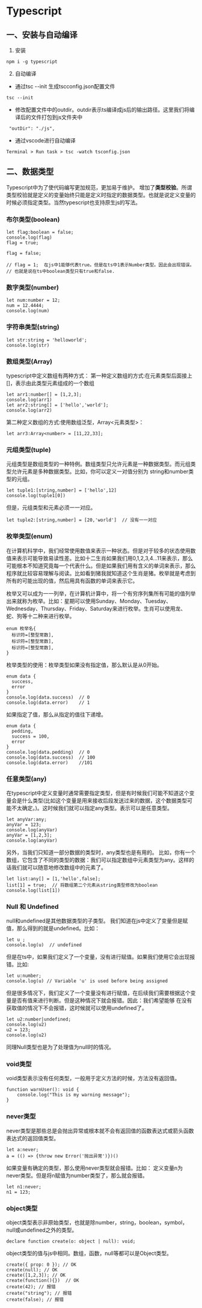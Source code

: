 # Typescript
## 一、安装与自动编译
1. 安装
```
npm i -g typescript
```
2. 自动编译
- 通过tsc --init 生成tscconfig.json配置文件
```
tsc --init
```
- 修改配置文件中的outdir。outdir表示ts编译成js后的输出路径。这里我们将编译后的文件打包到js文件夹中
```
 "outDir": "./js",
```
- 通过vscode进行自动编译
```
Terminal > Run task > tsc -watch tsconfig.json
```

## 二、数据类型

Typescript中为了使代码编写更加规范，更加易于维护。
增加了**类型校验**。所谓类型校验就是定义的变量始终只能是定义时指定的数据类型。也就是说定义变量的时候必须指定类型。当然typescript也支持原生js的写法。

### 布尔类型(boolean)
```
let flag:boolean = false;
console.log(flag)
flag = true;

flag = false;

// flag = 1;  在js中1能够代表true。但是在ts中1表示Number类型。因此会出现错误。
// 也就是说在ts中boolean类型只有true和false.
```

### 数字类型(number)
```
let num:number = 12;
num = 12.4444;
console.log(num)
```

### 字符串类型(string)
```
let str:string = 'helloworld';
console.log(str)
```

### 数组类型(Array)
typescript中定义数组有两种方式：
第一种定义数组的方式:在元素类型后面接上[]，表示由此类型元素组成的一个数组

```
let arr1:number[] = [1,2,3];
console.log(arr1)
let arr2:string[] = ['hello','world'];
console.log(arr2)
```

第二种定义数组的方式:使用数组泛型，Array<元素类型>：
```
let arr3:Array<number> = [11,22,33];
```
### 元组类型(tuple)
元组类型是数组类型的一种特例。数组类型只允许元素是一种数据类型。而元组类型允许元素是多种数据类型。比如，你可以定义一对值分别为 string和number类型的元组。
```
let tuple1:[string,number] = ['hello',12]
console.log(tuple1[0])
```
但是，元组类型和元素必须一一对应。
```
let tuple2:[string,number] = [20,'world']  // 没有一一对应
```

### 枚举类型(enum)
在计算机科学中，我们经常使用数值来表示一种状态。但是对于较多的状态使用数值来表示可能导致易读性差。比如十二生肖如果我们用0,1,2,3,4...11来表示，那么可能根本不知道究竟每一个代表什么。但是如果我们用有含义的单词来表示，那么程序就比较容易理解与阅读。比如看到猪我就知道这个生肖是猪。枚举就是考虑到所有的可能出现的值，然后用具有函数的单词来表示它。

枚举又可以成为一一列举，在计算机计算中，将一个有穷序列集所有可能的值列举出来就称为枚举。比如：星期可以使用Sunday、Monday、Tuesday、Wednesday、Thursday、Friday、Saturday来进行枚举。生肖可以使用龙、蛇、狗等十二种来进行枚举。
```
enum 枚举名{
  标识符=[整型常数],
  标识符=[整型常数],
  标识符=[整型常数],
}
```
枚举类型的使用：枚举类型如果没有指定值，那么默认是从0开始。
```
enum data {
  success,
  error
}
console.log(data.success)  // 0
console.log(data.error)    // 1
```
如果指定了值，那么从指定的值往下递增。
```
enum data {
  pedding,
  success = 100,
  error
}
console.log(data.pedding)  // 0
console.log(data.success)  // 100
console.log(data.error)    //101
```
### 任意类型(any)
在typescript中定义变量时通常需要指定类型，但是有时候我们可能不知道这个变量会是什么类型(比如这个变量是用来接收后段发送过来的数据，这个数据类型可能不太确定。)。这时候我们就可以指定any类型。表示可以是任意类型。
```
let anyVar:any;
anyVar = 123;
console.log(anyVar)
anyVar = [1,2,3];
console.log(anyVar)
```
另外，当我们只知道一部分数据的类型时，any类型也是有用的。 比如，你有一个数组，它包含了不同的类型的数据：我们可以指定数组中元素类型为any。这样的话我们就可以随意地修改数组中的元素了。
```
let list:any[] = [1,'hello',false];
list[1] = true;  // 将数组第二个元素从string类型修改为boolean
console.log(list[1])

```
### Null 和 Undefined
null和undefined是其他数据类型的子类型。
我们知道在js中定义了变量但是赋值，那么得到的就是undefined。比如：
```
let u ;
console.log(u)  // undefined
```
但是在ts中，如果我们定义了一个变量，没有进行赋值。如果我们使用它会出现报错。比如:
```
let u:number;
console.log(u) // Variable 'u' is used before being assigned
```
但是很多情况下，我们定义了一个变量没有进行赋值，在后续我们需要根据这个变量是否有值来进行判断。但是这种情况下就会报错。因此：我们希望能够
在没有获取值的情况下不会报错，这时候就可以使用undefined了。
```
let u2:number|undefined;
console.log(u2)
u2 = 123;
console.log(u2)
```
同理Null类型也是为了处理值为null时的情况。

### void类型
void类型表示没有任何类型，一般用于定义方法的时候，方法没有返回值。
```
function warnUser(): void {
    console.log("This is my warning message");
}
```
### never类型
 never类型是那些总是会抛出异常或根本就不会有返回值的函数表达式或箭头函数表达式的返回值类型。
 ```
let a:never;
a = (() => {throw new Error('抛出异常')})()
 ```
如果变量有确定的类型，那么使用never类型就会报错。比如：
定义变量n为never类型。但是将n赋值为number类型了，那么就会报错。
```
let n1:never;
n1 = 123;
```
### object类型
object类型表示非原始类型，也就是除number，string，boolean，symbol，null或undefined之外的类型。
```
declare function create(o: object | null): void;
```
object类型的值与js中相同。数组，函数，null等都可以是Object类型。
```
create({ prop: 0 }); // OK
create(null); // OK
create([1,2,3]); // OK
create(function(){})  // OK
create(42); // 报错
create("string"); // 报错
create(false); // 报错
```
